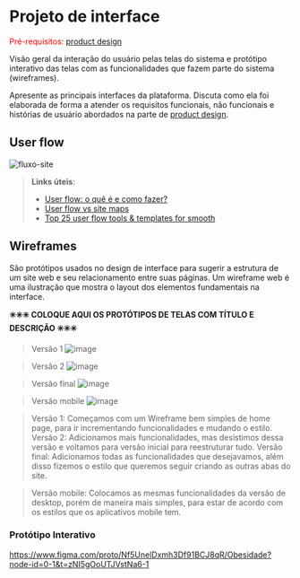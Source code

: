 
# Projeto de interface

<span style="color:red">Pré-requisitos: <a href="03-Product-design.md"> product design</a></span>

 Visão geral da interação do usuário pelas telas do sistema e protótipo interativo das telas com as funcionalidades que fazem parte do sistema (wireframes).

 Apresente as principais interfaces da plataforma. Discuta como ela foi elaborada de forma a atender os requisitos funcionais, não funcionais e histórias de usuário abordados na parte de <a href="03-Product-design.md"> product design</a></span>.

 ## User flow


![fluxo-site](https://github.com/user-attachments/assets/cc36f8e8-131d-45ce-bd29-818df8f6982e)

> **Links úteis**:
> - [User flow: o quê é e como fazer?](https://medium.com/7bits/fluxo-de-usu%C3%A1rio-user-flow-o-que-%C3%A9-como-fazer-79d965872534)
> - [User flow vs site maps](http://designr.com.br/sitemap-e-user-flow-quais-as-diferencas-e-quando-usar-cada-um/)
> - [Top 25 user flow tools & templates for smooth](https://www.mockplus.com/blog/post/user-flow-tools)


## Wireframes

São protótipos usados no design de interface para sugerir a estrutura de um site web e seu relacionamento entre suas páginas. Um wireframe web é uma ilustração que mostra o layout dos elementos fundamentais na interface.

**✳️✳️✳️ COLOQUE AQUI OS PROTÓTIPOS DE TELAS COM TÍTULO E DESCRIÇÃO ✳️✳️✳️**

>Versão 1
![image](https://github.com/user-attachments/assets/48af751f-559d-4c01-bf7b-350268b4d975)

>Versão 2
![image](https://github.com/user-attachments/assets/dbf80507-4241-4bf9-8af3-a83ffd7a0079)

>Versão final
![image](https://github.com/user-attachments/assets/a1f8edff-5f2c-4ff1-8c74-bab0edbec20d)

>Versão mobile
![image](https://github.com/user-attachments/assets/d6a6550b-b47b-4558-a08f-12953dd96d15)


>Versão 1: Começamos com um Wireframe bem simples de home page, para ir incrementando funcionalidades e mudando o estilo.
>Versão 2: Adicionamos mais funcionalidades, mas desistimos dessa versão e voltamos para versão inicial para reestruturar tudo.
>Versão final: Adicionamos todas as funcionalidades que desejavamos, além disso fizemos o estilo que queremos seguir criando as outras abas do site.

>Versão mobile: Colocamos as mesmas funcionalidades da versão de desktop, porém de maneira mais simples, para estar de acordo com os estilos que os aplicativos mobile tem.

### Protótipo Interativo

https://www.figma.com/proto/Nf5UnelDxmh3Df91BCJ8qR/Obesidade?node-id=0-1&t=zNI5gOoUTJVstNa6-1
